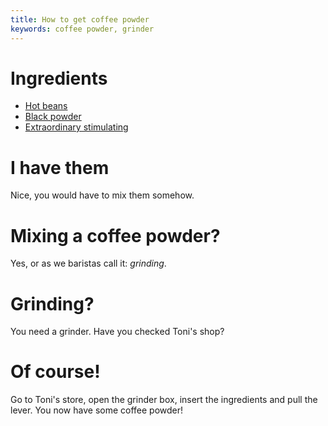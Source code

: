 ```yaml
---
title: How to get coffee powder
keywords: coffee powder, grinder
---
```

# Ingredients
 * [Hot beans][beans]
 * [Black powder][powder]
 * [Extraordinary stimulating][stimulant]

# I have them
Nice, you would have to mix them somehow.

# Mixing a coffee powder?
Yes, or as we baristas call it: _grinding_.

# Grinding?
You need a grinder. Have you checked Toni's shop?

# Of course!
Go to Toni's store, open the grinder box, insert the ingredients and pull the lever.
You now have some coffee powder!

<!-- INTERNAL LINKS -->
[beans]: /04-village/hot-beans.md
[powder]: /04-village/black-powder.md
[stimulant]: /04-village/stimulating/index.md
